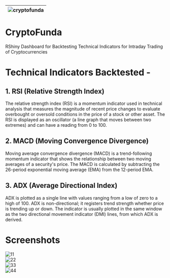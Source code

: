 |![cryptofunda](https://user-images.githubusercontent.com/66665865/171907470-9a1e963f-0caf-4854-920f-2498205f3cc3.png)|
| :--: |

# CryptoFunda
RShiny Dashboard for Backtesting Technical Indicators for Intraday Trading of Cryptocurrencies

# Technical Indicators Backtested - 

## 1. RSI (Relative Strength Index)

The relative strength index (RSI) is a momentum indicator used in technical analysis that measures the magnitude of recent price changes to evaluate overbought or oversold conditions in the price of a stock or other asset. The RSI is displayed as an oscillator (a line graph that moves between two extremes) and can have a reading from 0 to 100. 

## 2. MACD (Moving Convergence Divergence)

Moving average convergence divergence (MACD) is a trend-following momentum indicator that shows the relationship between two moving averages of a security's price. The MACD is calculated by subtracting the 26-period exponential moving average (EMA) from the 12-period EMA.

## 3. ADX (Average Directional Index) 

ADX is plotted as a single line with values ranging from a low of zero to a high of 100. ADX is non-directional; it registers trend strength whether price is trending up or down. The indicator is usually plotted in the same window as the two directional movement indicator (DMI) lines, from which ADX is derived.

# Screenshots 

![11](https://user-images.githubusercontent.com/66665865/171908738-7de70730-f665-4dc5-97e6-0f58a272335e.png)
<br>
![22](https://user-images.githubusercontent.com/66665865/171908768-7f3d7151-2810-4e02-a5b1-31cebcbb0338.png)
<br>
![33](https://user-images.githubusercontent.com/66665865/171908769-aa82c3d1-9d28-49e8-affd-db1c536c5f52.png)
<br>
![44](https://user-images.githubusercontent.com/66665865/171908764-e7956c9b-d9a0-4b2b-b56c-070674df5b12.png)

